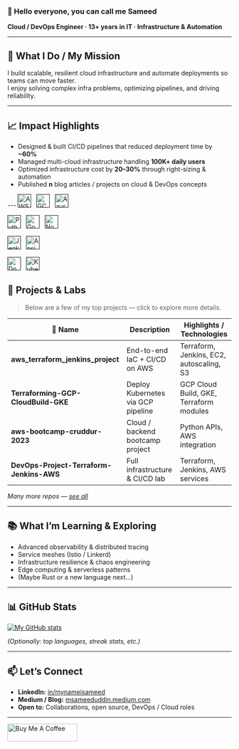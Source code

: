 ### 👋 Hello everyone, you can call me Sameed
**Cloud / DevOps Engineer · 13+ years in IT · Infrastructure & Automation**

---
## 🧰 What I Do / My Mission
I build scalable, resilient cloud infrastructure and automate deployments so teams can move faster.  
I enjoy solving complex infra problems, optimizing pipelines, and driving reliability.

---
## 📈 Impact Highlights

- Designed & built CI/CD pipelines that reduced deployment time by **~60%**  
- Managed multi-cloud infrastructure handling **100K+ daily users**  
- Optimized infrastructure cost by **20–30%** through right-sizing & automation  
- Published **n** blog articles / projects on cloud & DevOps concepts  

---<!-- Cloud Technologies -->
<a href="" target="_blank" title="AWS" rel="noreferrer"><img src="https://www.vectorlogo.zone/logos/amazon_aws/amazon_aws-icon.svg" alt="AWS" width="30" height="30"/></a>&nbsp;&nbsp;
<a href="" target="_blank" title="GCP" rel="noreferrer"><img src="https://www.vectorlogo.zone/logos/google_cloud/google_cloud-icon.svg" alt="GCP" width="30" height="30"/></a>&nbsp;&nbsp;
<a href="" target="_blank" title="Azure" rel="noreferrer"><img src="https://www.vectorlogo.zone/logos/microsoft_azure/microsoft_azure-icon.svg" alt="Azure" width="30" height="30"/></a>&nbsp;&nbsp;

<!-- Programming Languages -->
<a href="" target="_blank" title="Python" rel="noreferrer"><img src="https://www.vectorlogo.zone/logos/python/python-icon.svg" alt="Python" width="30" height="30"/></a>&nbsp;&nbsp;
<a href="" target="_blank" title="Go" rel="noreferrer"><img src="https://www.vectorlogo.zone/logos/golang/golang-icon.svg" alt="Go" width="30" height="30"/></a>&nbsp;&nbsp;
<a href="" target="_blank" title="JavaScript (Node.js)" rel="noreferrer"><img src="https://www.vectorlogo.zone/logos/nodejs/nodejs-icon.svg" alt="Node.js" width="30" height="30"/></a>&nbsp;&nbsp;

<!-- CI/CD and Configuration Management -->
<a href="" target="_blank" title="Jenkins" rel="noreferrer"><img src="https://www.vectorlogo.zone/logos/jenkins/jenkins-icon.svg" alt="Jenkins" width="30" height="30"/></a>&nbsp;&nbsp;
<a href="" target="_blank" title="Ansible" rel="noreferrer"><img src="https://www.vectorlogo.zone/logos/ansible/ansible-icon.svg" alt="Ansible" width="30" height="30"/></a>&nbsp;&nbsp;

<!-- Containerization and Orchestration -->
<a href="" target="_blank" title="Docker" rel="noreferrer"><img src="https://www.vectorlogo.zone/logos/docker/docker-icon.svg" alt="Docker" width="30" height="30"/></a>&nbsp;&nbsp;
<a href="" target="_blank" title="Kubernetes" rel="noreferrer"><img src="https://www.vectorlogo.zone/logos/kubernetes/kubernetes-icon.svg" alt="Kubernetes" width="30" height="30"/></a>&nbsp;&nbsp;

## 🚀 Projects & Labs

> Below are a few of my top projects — click to explore more details.

| 🔖 Name | Description | Highlights / Technologies |
|---|---|---|
| **aws_terraform_jenkins_project** | End-to-end IaC + CI/CD on AWS | Terraform, Jenkins, EC2, autoscaling, S3 |
| **Terraforming-GCP-CloudBuild-GKE** | Deploy Kubernetes via GCP pipeline | GCP Cloud Build, GKE, Terraform modules |
| **aws-bootcamp-cruddur-2023** | Cloud / backend bootcamp project | Python APIs, AWS integration |
| **DevOps-Project-Terraform-Jenkins-AWS** | Full infrastructure & CI/CD lab | Terraform, Jenkins, AWS services |

*Many more repos — [see all](./?tab=repositories)*

---

## 📚 What I’m Learning & Exploring

- Advanced observability & distributed tracing  
- Service meshes (Istio / Linkerd)  
- Infrastructure resilience & chaos engineering  
- Edge computing & serverless patterns  
- (Maybe Rust or a new language next…)

---

## 📊 GitHub Stats

[![My GitHub stats](https://github-readme-stats.vercel.app/api?username=mynameisameed&show_icons=true&theme=radical)](https://github.com/anuraghazra/github-readme-stats)

*(Optionally: top languages, streak stats, etc.)*

---

## 📫 Let’s Connect

- **LinkedIn:** [in/mynameisameed](https://www.linkedin.com/in/mynameisameed)  
- **Medium / Blog:** [msameeduddin.medium.com](https://msameeduddin.medium.com)  
- **Open to:** Collaborations, open source, DevOps / Cloud roles  

---


<a href="https://www.buymeacoffee.com/mynameisameed" target="_blank"><img src="https://cdn.buymeacoffee.com/buttons/v2/default-yellow.png" alt="Buy Me A Coffee" style="height: 40px !important;width: 157px !important;" ></a>
<!--
**mynameisameed/mynameisameed** is a ✨ _special_ ✨ repository because its `README.md` (this file) appears on your GitHub profile.

Here are some ideas to get you started:

- 🔭 I’m currently working on ...
- 🌱 I’m currently learning ...
- 👯 I’m looking to collaborate on ...
- 🤔 I’m looking for help with ...
- 💬 Ask me about ...
- 📫 How to reach me: ...
- 😄 Pronouns: ...
- ⚡ Fun fact: ...
-->
